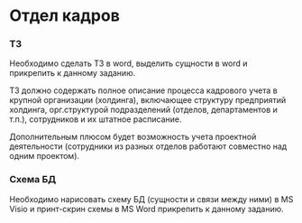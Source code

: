 # Отдел кадров

### ТЗ

Необходимо сделать ТЗ в word, выделить сущности в word и прикрепить к данному заданию.

ТЗ должно содержать полное описание процесса кадрового учета в крупной организации (холдинга), 
включающее структуру предприятий холдинга,  орг.структурой подразделений (отделов, департаментов и т.п.), 
сотрудников и их штатное расписание.

Дополнительным плюсом будет возможность учета проектной деятельности (сотрудники из разных отделов работают совместно над одним проектом).

### Схема БД

Необходимо нарисовать схему БД (сущности и связи между ними) в MS Visio и принт-скрин схемы в MS Word прикрепить к данному заданию.
